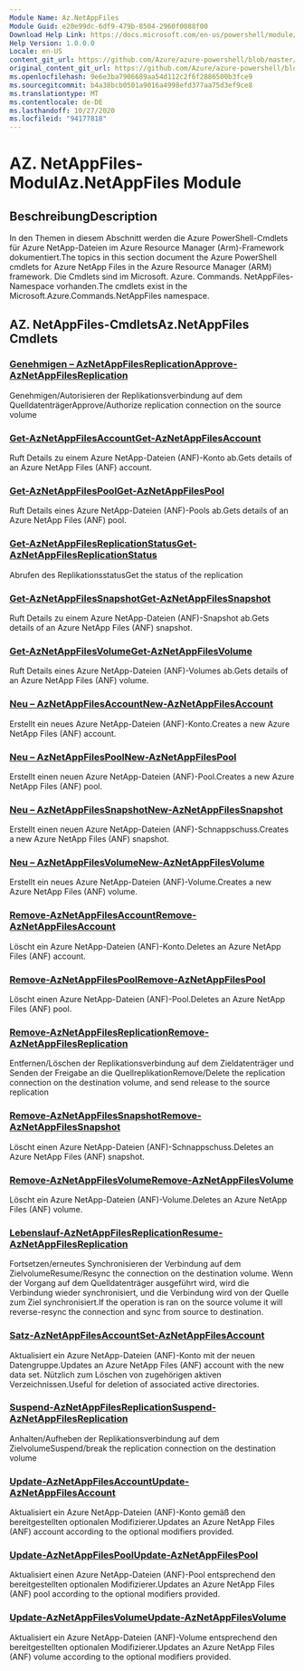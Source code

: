 ```yaml
---
Module Name: Az.NetAppFiles
Module Guid: e20e99dc-6df9-479b-8504-2960f0088f00
Download Help Link: https://docs.microsoft.com/en-us/powershell/module/az.netappfiles
Help Version: 1.0.0.0
Locale: en-US
content_git_url: https://github.com/Azure/azure-powershell/blob/master/src/NetAppFiles/NetAppFiles/help/Az.NetAppFiles.md
original_content_git_url: https://github.com/Azure/azure-powershell/blob/master/src/NetAppFiles/NetAppFiles/help/Az.NetAppFiles.md
ms.openlocfilehash: 9e6e3ba7906689aa54d112c2f6f2886500b3fce9
ms.sourcegitcommit: b4a38bcb0501a9016a4998efd377aa75d3ef9ce8
ms.translationtype: MT
ms.contentlocale: de-DE
ms.lasthandoff: 10/27/2020
ms.locfileid: "94177818"
---
```

# <span data-ttu-id="e4509-101">AZ. NetAppFiles-Modul</span><span class="sxs-lookup"><span data-stu-id="e4509-101">Az.NetAppFiles Module</span></span>
## <span data-ttu-id="e4509-102">Beschreibung</span><span class="sxs-lookup"><span data-stu-id="e4509-102">Description</span></span>
<span data-ttu-id="e4509-103">In den Themen in diesem Abschnitt werden die Azure PowerShell-Cmdlets für Azure NetApp-Dateien im Azure Resource Manager (Arm)-Framework dokumentiert.</span><span class="sxs-lookup"><span data-stu-id="e4509-103">The topics in this section document the Azure PowerShell cmdlets for Azure NetApp Files in the Azure Resource Manager (ARM) framework.</span></span> <span data-ttu-id="e4509-104">Die Cmdlets sind im Microsoft. Azure. Commands. NetAppFiles-Namespace vorhanden.</span><span class="sxs-lookup"><span data-stu-id="e4509-104">The cmdlets exist in the Microsoft.Azure.Commands.NetAppFiles namespace.</span></span>

## <span data-ttu-id="e4509-105">AZ. NetAppFiles-Cmdlets</span><span class="sxs-lookup"><span data-stu-id="e4509-105">Az.NetAppFiles Cmdlets</span></span>
### [<span data-ttu-id="e4509-106">Genehmigen – AzNetAppFilesReplication</span><span class="sxs-lookup"><span data-stu-id="e4509-106">Approve-AzNetAppFilesReplication</span></span>](Approve-AzNetAppFilesReplication.md)
<span data-ttu-id="e4509-107">Genehmigen/Autorisieren der Replikationsverbindung auf dem Quelldatenträger</span><span class="sxs-lookup"><span data-stu-id="e4509-107">Approve/Authorize replication connection on the source volume</span></span>

### [<span data-ttu-id="e4509-108">Get-AzNetAppFilesAccount</span><span class="sxs-lookup"><span data-stu-id="e4509-108">Get-AzNetAppFilesAccount</span></span>](Get-AzNetAppFilesAccount.md)
<span data-ttu-id="e4509-109">Ruft Details zu einem Azure NetApp-Dateien (ANF)-Konto ab.</span><span class="sxs-lookup"><span data-stu-id="e4509-109">Gets details of an Azure NetApp Files (ANF) account.</span></span>

### [<span data-ttu-id="e4509-110">Get-AzNetAppFilesPool</span><span class="sxs-lookup"><span data-stu-id="e4509-110">Get-AzNetAppFilesPool</span></span>](Get-AzNetAppFilesPool.md)
<span data-ttu-id="e4509-111">Ruft Details eines Azure NetApp-Dateien (ANF)-Pools ab.</span><span class="sxs-lookup"><span data-stu-id="e4509-111">Gets details of an Azure NetApp Files (ANF) pool.</span></span>

### [<span data-ttu-id="e4509-112">Get-AzNetAppFilesReplicationStatus</span><span class="sxs-lookup"><span data-stu-id="e4509-112">Get-AzNetAppFilesReplicationStatus</span></span>](Get-AzNetAppFilesReplicationStatus.md)
<span data-ttu-id="e4509-113">Abrufen des Replikationsstatus</span><span class="sxs-lookup"><span data-stu-id="e4509-113">Get the status of the replication</span></span>

### [<span data-ttu-id="e4509-114">Get-AzNetAppFilesSnapshot</span><span class="sxs-lookup"><span data-stu-id="e4509-114">Get-AzNetAppFilesSnapshot</span></span>](Get-AzNetAppFilesSnapshot.md)
<span data-ttu-id="e4509-115">Ruft Details zu einem Azure NetApp-Dateien (ANF)-Snapshot ab.</span><span class="sxs-lookup"><span data-stu-id="e4509-115">Gets details of an Azure NetApp Files (ANF) snapshot.</span></span>

### [<span data-ttu-id="e4509-116">Get-AzNetAppFilesVolume</span><span class="sxs-lookup"><span data-stu-id="e4509-116">Get-AzNetAppFilesVolume</span></span>](Get-AzNetAppFilesVolume.md)
<span data-ttu-id="e4509-117">Ruft Details eines Azure NetApp-Dateien (ANF)-Volumes ab.</span><span class="sxs-lookup"><span data-stu-id="e4509-117">Gets details of an Azure NetApp Files (ANF) volume.</span></span>

### [<span data-ttu-id="e4509-118">Neu – AzNetAppFilesAccount</span><span class="sxs-lookup"><span data-stu-id="e4509-118">New-AzNetAppFilesAccount</span></span>](New-AzNetAppFilesAccount.md)
<span data-ttu-id="e4509-119">Erstellt ein neues Azure NetApp-Dateien (ANF)-Konto.</span><span class="sxs-lookup"><span data-stu-id="e4509-119">Creates a new Azure NetApp Files (ANF) account.</span></span>

### [<span data-ttu-id="e4509-120">Neu – AzNetAppFilesPool</span><span class="sxs-lookup"><span data-stu-id="e4509-120">New-AzNetAppFilesPool</span></span>](New-AzNetAppFilesPool.md)
<span data-ttu-id="e4509-121">Erstellt einen neuen Azure NetApp-Dateien (ANF)-Pool.</span><span class="sxs-lookup"><span data-stu-id="e4509-121">Creates a new Azure NetApp Files (ANF) pool.</span></span>

### [<span data-ttu-id="e4509-122">Neu – AzNetAppFilesSnapshot</span><span class="sxs-lookup"><span data-stu-id="e4509-122">New-AzNetAppFilesSnapshot</span></span>](New-AzNetAppFilesSnapshot.md)
<span data-ttu-id="e4509-123">Erstellt einen neuen Azure NetApp-Dateien (ANF)-Schnappschuss.</span><span class="sxs-lookup"><span data-stu-id="e4509-123">Creates a new Azure NetApp Files (ANF) snapshot.</span></span>

### [<span data-ttu-id="e4509-124">Neu – AzNetAppFilesVolume</span><span class="sxs-lookup"><span data-stu-id="e4509-124">New-AzNetAppFilesVolume</span></span>](New-AzNetAppFilesVolume.md)
<span data-ttu-id="e4509-125">Erstellt ein neues Azure NetApp-Dateien (ANF)-Volume.</span><span class="sxs-lookup"><span data-stu-id="e4509-125">Creates a new Azure NetApp Files (ANF) volume.</span></span>

### [<span data-ttu-id="e4509-126">Remove-AzNetAppFilesAccount</span><span class="sxs-lookup"><span data-stu-id="e4509-126">Remove-AzNetAppFilesAccount</span></span>](Remove-AzNetAppFilesAccount.md)
<span data-ttu-id="e4509-127">Löscht ein Azure NetApp-Dateien (ANF)-Konto.</span><span class="sxs-lookup"><span data-stu-id="e4509-127">Deletes an Azure NetApp Files (ANF) account.</span></span>

### [<span data-ttu-id="e4509-128">Remove-AzNetAppFilesPool</span><span class="sxs-lookup"><span data-stu-id="e4509-128">Remove-AzNetAppFilesPool</span></span>](Remove-AzNetAppFilesPool.md)
<span data-ttu-id="e4509-129">Löscht einen Azure NetApp-Dateien (ANF)-Pool.</span><span class="sxs-lookup"><span data-stu-id="e4509-129">Deletes an Azure NetApp Files (ANF) pool.</span></span>

### [<span data-ttu-id="e4509-130">Remove-AzNetAppFilesReplication</span><span class="sxs-lookup"><span data-stu-id="e4509-130">Remove-AzNetAppFilesReplication</span></span>](Remove-AzNetAppFilesReplication.md)
<span data-ttu-id="e4509-131">Entfernen/Löschen der Replikationsverbindung auf dem Zieldatenträger und Senden der Freigabe an die Quellreplikation</span><span class="sxs-lookup"><span data-stu-id="e4509-131">Remove/Delete the replication connection on the destination volume, and send release to the source replication</span></span>

### [<span data-ttu-id="e4509-132">Remove-AzNetAppFilesSnapshot</span><span class="sxs-lookup"><span data-stu-id="e4509-132">Remove-AzNetAppFilesSnapshot</span></span>](Remove-AzNetAppFilesSnapshot.md)
<span data-ttu-id="e4509-133">Löscht einen Azure NetApp-Dateien (ANF)-Schnappschuss.</span><span class="sxs-lookup"><span data-stu-id="e4509-133">Deletes an Azure NetApp Files (ANF) snapshot.</span></span>

### [<span data-ttu-id="e4509-134">Remove-AzNetAppFilesVolume</span><span class="sxs-lookup"><span data-stu-id="e4509-134">Remove-AzNetAppFilesVolume</span></span>](Remove-AzNetAppFilesVolume.md)
<span data-ttu-id="e4509-135">Löscht ein Azure NetApp-Dateien (ANF)-Volume.</span><span class="sxs-lookup"><span data-stu-id="e4509-135">Deletes an Azure NetApp Files (ANF) volume.</span></span>

### [<span data-ttu-id="e4509-136">Lebenslauf-AzNetAppFilesReplication</span><span class="sxs-lookup"><span data-stu-id="e4509-136">Resume-AzNetAppFilesReplication</span></span>](Resume-AzNetAppFilesReplication.md)
<span data-ttu-id="e4509-137">Fortsetzen/erneutes Synchronisieren der Verbindung auf dem Zielvolume</span><span class="sxs-lookup"><span data-stu-id="e4509-137">Resume/Resync the connection on the destination volume.</span></span> <span data-ttu-id="e4509-138">Wenn der Vorgang auf dem Quelldatenträger ausgeführt wird, wird die Verbindung wieder synchronisiert, und die Verbindung wird von der Quelle zum Ziel synchronisiert.</span><span class="sxs-lookup"><span data-stu-id="e4509-138">If the operation is ran on the source volume it will reverse-resync the connection and sync from source to destination.</span></span>

### [<span data-ttu-id="e4509-139">Satz-AzNetAppFilesAccount</span><span class="sxs-lookup"><span data-stu-id="e4509-139">Set-AzNetAppFilesAccount</span></span>](Set-AzNetAppFilesAccount.md)
<span data-ttu-id="e4509-140">Aktualisiert ein Azure NetApp-Dateien (ANF)-Konto mit der neuen Datengruppe.</span><span class="sxs-lookup"><span data-stu-id="e4509-140">Updates an Azure NetApp Files (ANF) account with the new data set.</span></span> <span data-ttu-id="e4509-141">Nützlich zum Löschen von zugehörigen aktiven Verzeichnissen.</span><span class="sxs-lookup"><span data-stu-id="e4509-141">Useful for deletion of associated active directories.</span></span>

### [<span data-ttu-id="e4509-142">Suspend-AzNetAppFilesReplication</span><span class="sxs-lookup"><span data-stu-id="e4509-142">Suspend-AzNetAppFilesReplication</span></span>](Suspend-AzNetAppFilesReplication.md)
<span data-ttu-id="e4509-143">Anhalten/Aufheben der Replikationsverbindung auf dem Zielvolume</span><span class="sxs-lookup"><span data-stu-id="e4509-143">Suspend/break the replication connection on the destination volume</span></span>

### [<span data-ttu-id="e4509-144">Update-AzNetAppFilesAccount</span><span class="sxs-lookup"><span data-stu-id="e4509-144">Update-AzNetAppFilesAccount</span></span>](Update-AzNetAppFilesAccount.md)
<span data-ttu-id="e4509-145">Aktualisiert ein Azure NetApp-Dateien (ANF)-Konto gemäß den bereitgestellten optionalen Modifizierer.</span><span class="sxs-lookup"><span data-stu-id="e4509-145">Updates an Azure NetApp Files (ANF) account according to the optional modifiers provided.</span></span>

### [<span data-ttu-id="e4509-146">Update-AzNetAppFilesPool</span><span class="sxs-lookup"><span data-stu-id="e4509-146">Update-AzNetAppFilesPool</span></span>](Update-AzNetAppFilesPool.md)
<span data-ttu-id="e4509-147">Aktualisiert einen Azure NetApp-Dateien (ANF)-Pool entsprechend den bereitgestellten optionalen Modifizierer.</span><span class="sxs-lookup"><span data-stu-id="e4509-147">Updates an Azure NetApp Files (ANF) pool according to the optional modifiers provided.</span></span>

### [<span data-ttu-id="e4509-148">Update-AzNetAppFilesVolume</span><span class="sxs-lookup"><span data-stu-id="e4509-148">Update-AzNetAppFilesVolume</span></span>](Update-AzNetAppFilesVolume.md)
<span data-ttu-id="e4509-149">Aktualisiert ein Azure NetApp-Dateien (ANF)-Volume entsprechend den bereitgestellten optionalen Modifizierer.</span><span class="sxs-lookup"><span data-stu-id="e4509-149">Updates an Azure NetApp Files (ANF) volume according to the optional modifiers provided.</span></span>

